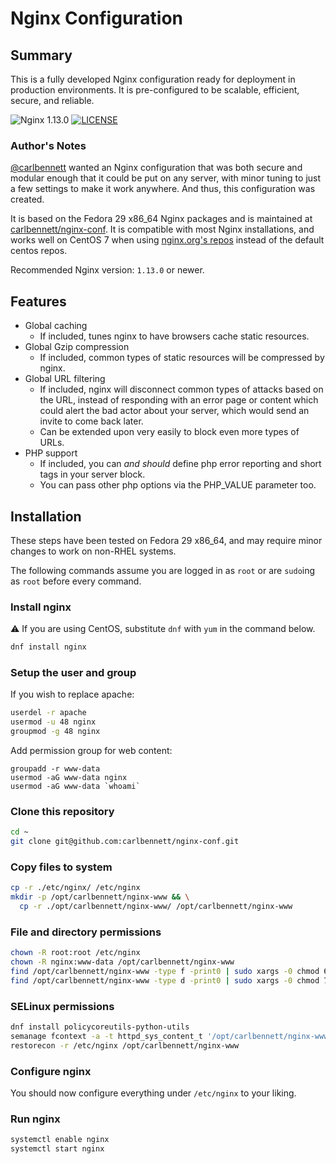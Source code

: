 # Nginx Configuration
## Summary
This is a fully developed Nginx configuration ready for deployment in
production environments. It is pre-configured to be scalable, efficient, secure,
and reliable.

![Nginx 1.13.0](https://img.shields.io/badge/nginx-1.13.0-green.svg)
[![LICENSE](https://img.shields.io/github/license/carlbennett/nginx-conf.svg)](./LICENSE.txt)

### Author's Notes
[@carlbennett](https://github.com/carlbennett) wanted an Nginx configuration
that was both secure and modular enough that it could be put on any server,
with minor tuning to just a few settings to make it work anywhere. And thus,
this configuration was created.

It is based on the Fedora 29 x86\_64 Nginx packages and is maintained at
[carlbennett/nginx-conf](https://github.com/carlbennett/nginx-conf). It
is compatible with most Nginx installations, and works well on CentOS 7 when
using [nginx.org's repos](http://nginx.org/en/linux_packages.html) instead of
the default centos repos.

Recommended Nginx version: `1.13.0` or newer.

## Features
- Global caching
  - If included, tunes nginx to have browsers cache static resources.
- Global Gzip compression
  - If included, common types of static resources will be compressed by nginx.
- Global URL filtering
  - If included, nginx will disconnect common types of attacks based on the
    URL, instead of responding with an error page or content which could alert
    the bad actor about your server, which would send an invite to come back
    later.
  - Can be extended upon very easily to block even more types of URLs.
- PHP support
  - If included, you can _and should_ define php error reporting and short tags
    in your server block.
  - You can pass other php options via the PHP\_VALUE parameter too.

## Installation
These steps have been tested on Fedora 29 x86\_64, and may require minor
changes to work on non-RHEL systems.

The following commands assume you are logged in as `root` or are `sudo`ing as
`root` before every command.

### Install nginx
:warning: If you are using CentOS, substitute `dnf` with `yum` in the command
below.

```sh
dnf install nginx
```

### Setup the user and group
If you wish to replace apache:
```sh
userdel -r apache
usermod -u 48 nginx
groupmod -g 48 nginx
```

Add permission group for web content:
```
groupadd -r www-data
usermod -aG www-data nginx
usermod -aG www-data `whoami`
```

### Clone this repository
```sh
cd ~
git clone git@github.com:carlbennett/nginx-conf.git
```

### Copy files to system
```sh
cp -r ./etc/nginx/ /etc/nginx
mkdir -p /opt/carlbennett/nginx-www && \
  cp -r ./opt/carlbennett/nginx-www/ /opt/carlbennett/nginx-www
```

### File and directory permissions
```sh
chown -R root:root /etc/nginx
chown -R nginx:www-data /opt/carlbennett/nginx-www
find /opt/carlbennett/nginx-www -type f -print0 | sudo xargs -0 chmod 664
find /opt/carlbennett/nginx-www -type d -print0 | sudo xargs -0 chmod 775
```

### SELinux permissions
```sh
dnf install policycoreutils-python-utils
semanage fcontext -a -t httpd_sys_content_t '/opt/carlbennett/nginx-www(/.*)?'
restorecon -r /etc/nginx /opt/carlbennett/nginx-www
```

### Configure nginx
You should now configure everything under `/etc/nginx` to your liking.

### Run nginx
```sh
systemctl enable nginx
systemctl start nginx
```
